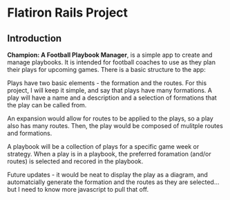 # Flatiron Rails Project

## Introduction

**Champion: A Football Playbook Manager**, is a simple app to create and manage playbooks. It is intended for football coaches to use as they plan their plays for upcoming games. There is a basic structure to the app:

Plays have two basic elements - the formation and the routes. For this project, I will keep it simple, and say that plays have many formations. A play will have a name and a description and a selection of formations that the play can be called from.

An expansion would allow for routes to be applied to the plays, so a play also has many routes. Then, the play would be composed of mulitple routes and formations.

A playbook will be a collection of plays for a specific game week or strategy. When a play is in a playbook, the preferred foramation (and/or routes) is selected and recored in the playbook.

Future updates - it would be neat to display the play as a diagram, and automatcially generate the formation and the routes as they are selected…but I need to know more javascript to pull that off.